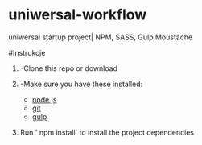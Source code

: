# uniwersal-workflow
uniwersal startup project| NPM, SASS, Gulp Moustache

#Instrukcje

1. -Clone this repo or download

2. -Make sure you have these installed:
    - [node.js](http://nodejs.org/)
    - [git](http://git-scm.com/)
    - [gulp](http://gulpjs.com/)
    
3. Run ' npm install' to install the project dependencies